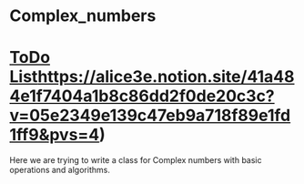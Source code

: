 # Complex_numbers
# [ToDo List](https://alice3e.notion.site/41a484e1f7404a1b8c86dd2f0de20c3c?v=05e2349e139c47eb9a718f89e1fd1ff9&pvs=4)https://alice3e.notion.site/41a484e1f7404a1b8c86dd2f0de20c3c?v=05e2349e139c47eb9a718f89e1fd1ff9&pvs=4)
Here we are trying to write a class for Complex numbers with basic operations and algorithms.
